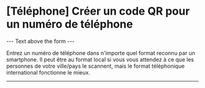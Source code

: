 <h1>[Téléphone] Créer un code QR pour un numéro de téléphone</h1>

--- Text above the form ---

<p class="hint smfm-hint">Entrez un numéro de téléphone dans n'importe quel format reconnu par un smartphone. Il peut être au format local si vous vous attendez à ce que les personnes de votre ville/pays le scannent, mais le format téléphonique international fonctionne le mieux.</p>

----------
